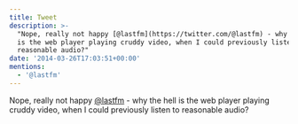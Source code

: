 ```yaml
---
title: Tweet
description: >-
  "Nope, really not happy [@lastfm](https://twitter.com/@lastfm) - why the hell
  is the web player playing cruddy video, when I could previously listen to
  reasonable audio?"
date: '2014-03-26T17:03:51+00:00'
mentions:
  - '@lastfm'
---
```

Nope, really not happy [@lastfm](https://twitter.com/@lastfm) - why the hell is the web player playing cruddy video, when I could previously listen to reasonable audio?
